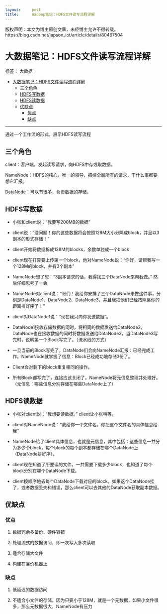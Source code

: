 ```yaml
---
layout:     post
title:      Hadoop笔记：HDFS文件读写流程详解
---
```

<div id="article_content" class="article_content clearfix csdn-tracking-statistics" data-pid="blog" data-mod="popu_307" data-dsm="post">
								<div class="article-copyright">
					版权声明：本文为博主原创文章，未经博主允许不得转载。					https://blog.csdn.net/japson_iot/article/details/80467504				</div>
								            <div id="content_views" class="markdown_views prism-atom-one-dark">
							<!-- flowchart 箭头图标 勿删 -->
							<svg xmlns="http://www.w3.org/2000/svg" style="display: none;"><path stroke-linecap="round" d="M5,0 0,2.5 5,5z" id="raphael-marker-block" style="-webkit-tap-highlight-color: rgba(0, 0, 0, 0);"></path></svg>
							<h1 id="大数据笔记hdfs文件读写流程详解">大数据笔记：HDFS文件读写流程详解</h1>

<p>标签： 大数据</p>

<p></p><div class="toc">
<ul>
<li><a href="#%E5%A4%A7%E6%95%B0%E6%8D%AE%E7%AC%94%E8%AE%B0hdfs%E6%96%87%E4%BB%B6%E8%AF%BB%E5%86%99%E6%B5%81%E7%A8%8B%E8%AF%A6%E8%A7%A3" rel="nofollow">大数据笔记：HDFS文件读写流程详解</a><ul>
<li><a href="#%E4%B8%89%E4%B8%AA%E8%A7%92%E8%89%B2" rel="nofollow">三个角色</a></li>
<li><a href="#hdfs%E5%86%99%E6%95%B0%E6%8D%AE" rel="nofollow">HDFS写数据</a></li>
<li><a href="#hdfs%E8%AF%BB%E6%95%B0%E6%8D%AE" rel="nofollow">HDFS读数据</a></li>
<li><a href="#%E4%BC%98%E7%BC%BA%E7%82%B9" rel="nofollow">优缺点</a><ul>
<li><a href="#%E4%BC%98%E7%82%B9" rel="nofollow">优点</a></li>
<li><a href="#%E7%BC%BA%E7%82%B9" rel="nofollow">缺点</a></li>
</ul>
</li>
</ul>
</li>
</ul>
</div>


<hr>

<p>通过一个工作流的形式，展示HDFS读写流程</p>



<h2 id="三个角色">三个角色</h2>

<p>client：客户端，发起读写请求，向HDFS中存或取数据。</p>

<p>NameNode：HDFS的核心，唯一的领导，把控全局所有的请求，干什么事都要想它汇报。</p>

<p>DataNode：可以有很多，负责数据的存储。</p>



<h2 id="hdfs写数据">HDFS写数据</h2>

<ul>
<li><p>小张和client说：“我要写200MB的数据”</p></li>
<li><p>client说：“没问题！你的这些数据将会按照128M大小分隔成block，并且以3副本的形式存储！”</p></li>
<li><p>client开始将数据拆成128M的blocks，余数单独成一个block</p></li>
<li><p>client现在打算要上传第一个block，他对NameNode说：“你好，请帮我写一个128M的block，并有3个副本”</p></li>
<li><p>NameNode想了想：“3副本请求的话，我得找三个DataNode来帮我做。” 然后仔细思考了一会</p></li>
<li><p>NameNode对client说：“哥们！我给你安排了三个DataNode来做这件事，分别是DataNode1、DataNode2、DataNode3，并且我把他们已经按照离你的距离排好序了！”</p></li>
<li><p>client对DataNode1说：“现在我只向你发送数据”。</p></li>
<li><p>DataNode1接收存储数据的同时，将相同的数据发送给DataNode2，DataNode也在接收数据的同时将数据发送给DataNode3。当DataNode3写完时，说明第一个Block写完了。（流水线的方式）</p></li>
<li><p>一旦当前的Block写完了，DataNode们会向NameNode汇报：已经完成工作。NameNode就掌握了信息：Block已经成功地存储3份了。</p></li>
<li><p>Client会对剩下的block重复相同的操作。</p></li>
<li><p>所有Block都写完了，连接应该关闭了。NameNode将元信息整理并处理好。（元信息：哪些信息分别存储在哪些DataNode上了）</p></li>
</ul>



<h2 id="hdfs读数据">HDFS读数据</h2>

<ul>
<li><p>小张对client说：“我想要读数据。” client让小张稍等。</p></li>
<li><p>client对NameNode说：“我给你一个文件名，你把这个文件名的具体信息给我”</p></li>
<li><p>NameNode给了client具体信息，也就是元信息，其中包括：这些信息一共分为多少个block，每个block的每个副本都存储在哪个DataNode上（DataNode排好序）。</p></li>
<li><p>client现在知道了所要读的文件，一共需要下载多少block，也知道了每个block分别在哪个DataNode下载。</p></li>
<li><p>client按顺序地去每个DataNode下载对应的block。如果这个DataNode挂了，或者数据丢失和错误，那么client可以去其他的DataNode获取副本数据。</p></li>
</ul>



<h2 id="优缺点">优缺点</h2>



<h3 id="优点">优点</h3>

<ol>
<li><p>数据冗余多备份、硬件容错</p></li>
<li><p>处理流式的数据访问，即一次写入多次读取</p></li>
<li><p>适合存储大文件</p></li>
<li><p>构建在廉价机器上</p></li>
</ol>



<h3 id="缺点">缺点</h3>

<ol>
<li><p>低延迟的数据访问</p></li>
<li><p>不适合小文件的存储，因为只要小于128M，就是一个元数据，如果小文件很多，那么元数据很大，NameNode有压力</p></li>
</ol>            </div>
						<link href="https://csdnimg.cn/release/phoenix/mdeditor/markdown_views-9e5741c4b9.css" rel="stylesheet">
                </div>